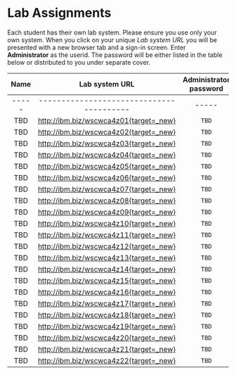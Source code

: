 # Lab Assignments

Each student has their own lab system.   Please ensure you use only your own system.  When you click on your unique *Lab system URL* you will be presented with a new browser tab and a sign-in screen.   Enter **Administrator** as the userid. The password will be either listed in the table below or distributed to you under separate cover.

|Name|Lab system URL |Administrator password|
|:--:|:-------------:|:--------------------:|
|-----|----------------------------------------|-----|
| TBD | http://ibm.biz/wscwca4z01{target=_new} | `TBD` |
| TBD | http://ibm.biz/wscwca4z02{target=_new} | `TBD` |
| TBD | http://ibm.biz/wscwca4z03{target=_new} | `TBD` |
| TBD | http://ibm.biz/wscwca4z04{target=_new} | `TBD` |
| TBD | http://ibm.biz/wscwca4z05{target=_new} | `TBD` |
| TBD | http://ibm.biz/wscwca4z06{target=_new} | `TBD` |
| TBD | http://ibm.biz/wscwca4z07{target=_new} | `TBD` |
| TBD | http://ibm.biz/wscwca4z08{target=_new} | `TBD` |
| TBD | http://ibm.biz/wscwca4z09{target=_new} | `TBD` |
| TBD | http://ibm.biz/wscwca4z10{target=_new} | `TBD` |
| TBD | http://ibm.biz/wscwca4z11{target=_new} | `TBD` |
| TBD | http://ibm.biz/wscwca4z12{target=_new} | `TBD` |
| TBD | http://ibm.biz/wscwca4z13{target=_new} | `TBD` |
| TBD | http://ibm.biz/wscwca4z14{target=_new} | `TBD` |
| TBD | http://ibm.biz/wscwca4z15{target=_new} | `TBD` |
| TBD | http://ibm.biz/wscwca4z16{target=_new} | `TBD` |
| TBD | http://ibm.biz/wscwca4z17{target=_new} | `TBD` |
| TBD | http://ibm.biz/wscwca4z18{target=_new} | `TBD` |
| TBD | http://ibm.biz/wscwca4z19{target=_new} | `TBD` |
| TBD | http://ibm.biz/wscwca4z20{target=_new} | `TBD` |
| TBD | http://ibm.biz/wscwca4z21{target=_new} | `TBD` |
| TBD | http://ibm.biz/wscwca4z22{target=_new} | `TBD` |


